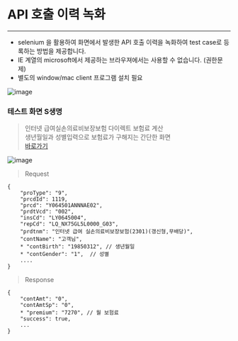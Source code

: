 # API 호출 이력 녹화
---
- selenium 을 활용하여 화면에서 발생한 API 호출 이력을 녹화하여 test case로 등록하는 방법을 제공합니다. 
- IE 계열의 microsoft에서 제공하는 브라우져에서는 사용할 수 없습니다. (권한문제)
- 별도의 window/mac client 프로그램 설치 필요



![image](https://user-images.githubusercontent.com/85854794/221328322-0cb3571e-57c9-4a40-9da1-a4d909f8b34c.png)


### 테스트 화면 S생명 
> 인터넷 급여실손의료비보장보험 다이렉트 보험료 계산  
> 생년월일과 성별입력으로 보험료가 구해지는 간단한 화면  
> [바로가기](https://direct.samsunglife.com/medical.eds#uiTabProduct2)

![image](https://user-images.githubusercontent.com/52950400/230808453-39d8ea33-9cd7-4e4d-8bb0-51456fcbbc46.png)


> Request
```
{
    "proType": "9",
    "prcdId": 1119,
    "prcd": "Y064501ANNNAE02",
    "prdtVcd": "002",
    "insCd": "LY0645004",
    "repCd": "LQ_NX75GL5L0000_G03",
    "prdtnm": "인터넷 급여 실손의료비보장보험(2301)(갱신형,무배당)",
    "contName": "고객님",
    * "contBirth": "19850312", // 생년월일
    * "contGender": "1",  // 성별
    ....   
}
```
> Response
```
{
    "contAmt": "0",
    "contAmtSp": "0",
    * "premium": "7270", // 월 보험료
    "success": true,
    ...
}
```
